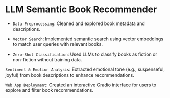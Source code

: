 # LLM Semantic Book Recommender

- `Data Preprocessing`: Cleaned and explored book metadata and descriptions.

- `Vector Search`: Implemented semantic search using vector embeddings to match user queries with relevant books.

- `Zero-Shot Classification`: Used LLMs to classify books as fiction or non-fiction without training data.

`Sentiment & Emotion Analysis`: Extracted emotional tone (e.g., suspenseful, joyful) from book descriptions to enhance recommendations.

`Web App Deployment`: Created an interactive Gradio interface for users to explore and filter book recommendations.

